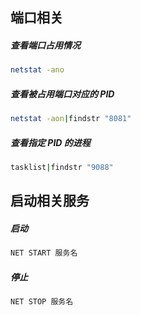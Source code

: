 ## 端口相关

##### 查看端口占用情况

```bash
netstat -ano
```

##### 查看被占用端口对应的 PID

```bash
netstat -aon|findstr "8081"
```

##### 查看指定 PID 的进程

```bash
tasklist|findstr "9088"
```

## 启动相关服务

##### 启动

```bash
NET START 服务名
```

##### 停止

```bash
NET STOP 服务名
```
